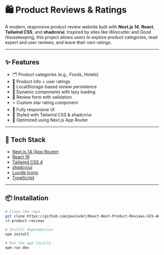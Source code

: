 # 🛍️ Product Reviews & Ratings

A modern, responsive product review website built with **Next.js 14**, **React**, **Tailwind CSS**, and **shadcn/ui**. Inspired by sites like *Wirecutter* and *Good Housekeeping*, this project allows users to explore product categories, read expert and user reviews, and leave their own ratings.

---

## ✨ Features

- 🗂️ Product categories (e.g., Foods, Hotels)
- 🌟 Product info + user ratings
- 🧾 LocalStorage-based review persistence
- 🧩 Dynamic components with lazy loading
- 💬 Review form with validation
- ⭐ Custom star rating component
- 📱 Fully responsive UI
- 💅 Styled with Tailwind CSS & shadcn/ui
- 🚀 Optimized using Next.js App Router

---

## 🧱 Tech Stack

- [Next.js 14 (App Router)](https://nextjs.org)
- [React 19](https://react.dev)
- [Tailwind CSS 4](https://tailwindcss.com)
- [shadcn/ui](https://ui.shadcn.com/)
- [Lucide Icons](https://lucide.dev)
- [TypeScript](https://www.typescriptlang.org)

---

## 📦 Installation

```bash
# Clone the repo
git clone https://github.com/paulonkt/React-Next-Product-Reviews-GIS-Analytics.git
cd product-reviews

# Install dependencies
npm install

# Run the app locally
npm run dev
